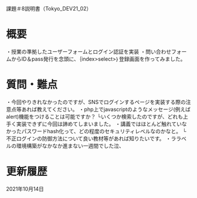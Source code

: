 課題＃8説明書（Tokyo_DEV21_02）

# 概要
・授業の準拠したユーザーフォームとログイン認証を実装
・問い合わせフォームからID＆pass発行を念頭に、｛index>select>｝登録画面を作ってみました。

# 質問・難点
・今回やりきれなかったのですが、SNSでログインするページを実装する際の注意点等あれば教えてください。
・php上でjavascriptのようなメッセージ(例えばalert)機能をつけることは可能ですか？
└いくつか検索したのですが、どれも上手く実装できずに今回は諦めてしまいました。
・講義ではほとんど触れていなかったパスワードhash化って、どの程度のセキュリティレベルなのかなと。
└不正ログインの防御方法について良い教材等があれば知りたいです。
・ララベルの環境構築がなかなか進まない一週間でした泣、

# 更新履歴
2021年10月14日